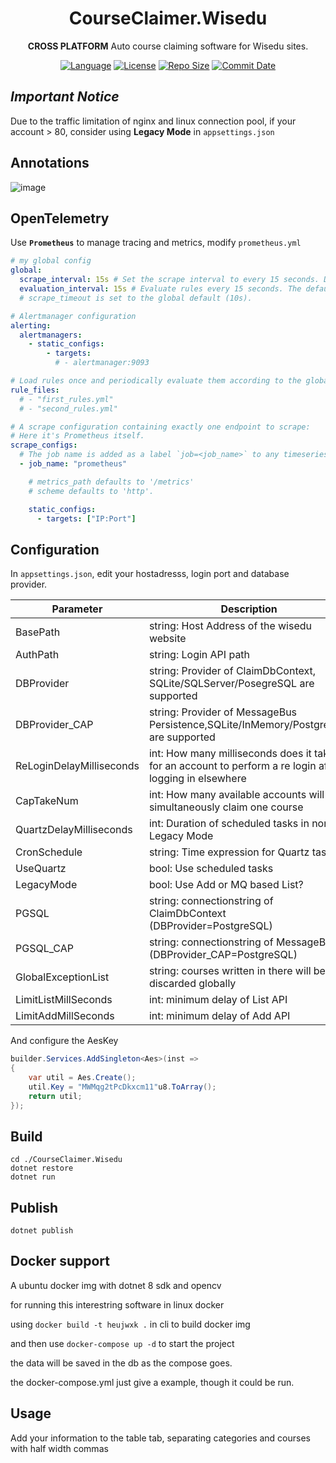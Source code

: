 <div align="center">

# CourseClaimer.Wisedu

**CROSS PLATFORM** Auto course claiming software for Wisedu sites.

[![Language](https://img.shields.io/github/languages/top/MadLongTom/CourseClaimer.Wisedu
)](https://dotnet.microsoft.com/)
[![License](https://img.shields.io/github/license/MadLongTom/CourseClaimer.Wisedu.svg?logo=git&logoColor=red)](https://github.com/MadLongTom/CourseClaimer.Wisedu/blob/master/LICENSE.txt)
[![Repo Size](https://img.shields.io/github/repo-size/MadLongTom/CourseClaimer.Wisedu.svg?logo=github&logoColor=green&label=repo)](https://github.com/MadLongTom/CourseClaimer.Wisedu)
[![Commit Date](https://img.shields.io/github/last-commit/MadLongTom/CourseClaimer.Wisedu/master.svg?logo=github&logoColor=green&label=commit)](https://github.com/MadLongTom/CourseClaimer.Wisedu)

</div>

## *Important Notice*

Due to the traffic limitation of nginx and linux connection pool, if your account > 80, consider using **Legacy Mode** in <code>appsettings.json</code> 

## Annotations

![image](https://github.com/user-attachments/assets/9c51eaeb-f426-4f00-aa3a-a23e7311cd33)

## OpenTelemetry

Use **<code>Prometheus</code>** to manage tracing and metrics, modify <code>prometheus.yml</code>

```yml
# my global config
global:
  scrape_interval: 15s # Set the scrape interval to every 15 seconds. Default is every 1 minute.
  evaluation_interval: 15s # Evaluate rules every 15 seconds. The default is every 1 minute.
  # scrape_timeout is set to the global default (10s).

# Alertmanager configuration
alerting:
  alertmanagers:
    - static_configs:
        - targets:
          # - alertmanager:9093

# Load rules once and periodically evaluate them according to the global 'evaluation_interval'.
rule_files:
  # - "first_rules.yml"
  # - "second_rules.yml"

# A scrape configuration containing exactly one endpoint to scrape:
# Here it's Prometheus itself.
scrape_configs:
  # The job name is added as a label `job=<job_name>` to any timeseries scraped from this config.
  - job_name: "prometheus"

    # metrics_path defaults to '/metrics'
    # scheme defaults to 'http'.

    static_configs:
      - targets: ["IP:Port"]

```

## Configuration

In <code>appsettings.json</code>, edit your hostadresss, login port and database provider.

| Parameter                | Description                                                                                             |
|--------------------------|---------------------------------------------------------------------------------------------------------|
| BasePath                 | string: Host Address of the wisedu website                                                              |
| AuthPath                 | string: Login API path                                                                                  |
| DBProvider               | string: Provider of ClaimDbContext, SQLite/SQLServer/PosegreSQL are supported                           |
| DBProvider_CAP           | string: Provider of MessageBus Persistence,SQLite/InMemory/PostgreSQL are supported                     |
| ReLoginDelayMilliseconds | int: How many milliseconds does it take for an account to perform a re login after logging in elsewhere |
| CapTakeNum               | int: How many available accounts will simultaneously claim one course                                   |
| QuartzDelayMilliseconds  | int: Duration of scheduled tasks in non Legacy Mode                                                     |
| CronSchedule             | string: Time expression for Quartz tasks                                                                |
| UseQuartz                | bool: Use scheduled tasks                                                                               |
| LegacyMode               | bool: Use Add or MQ based List?                                                                         |
| PGSQL                    | string: connectionstring of ClaimDbContext (DBProvider=PostgreSQL)                                      |
| PGSQL_CAP                | string: connectionstring of MessageBus (DBProvider_CAP=PostgreSQL)                                      |
| GlobalExceptionList      | string: courses written in there will be discarded globally                                             |
| LimitListMillSeconds     | int: minimum delay of List API                                                                          |
| LimitAddMillSeconds      | int: minimum delay of Add API                                                                           |

And configure the AesKey

```csharp
builder.Services.AddSingleton<Aes>(inst =>
{
    var util = Aes.Create();
    util.Key = "MWMqg2tPcDkxcm11"u8.ToArray();
    return util;
});
```

## Build

```shell
cd ./CourseClaimer.Wisedu
dotnet restore
dotnet run
```

## Publish

```shell
dotnet publish
```

## Docker support

A ubuntu docker img with dotnet 8 sdk and opencv

for running this interestring software in linux docker

using <code>docker build -t heujwxk .</code> in cli to build docker img

and then use <code>docker-compose up -d</code> to start the project

the data will be saved in the db as the compose goes.

the docker-compose.yml just give a example, though it could be run.

## Usage

Add your information to the table tab, separating categories and courses with half width commas
